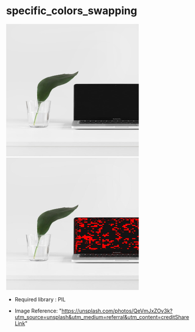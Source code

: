 # specific_colors_swapping

<p float="left">
    <img src="source.jpg" title="Source Image (Black)"  width="360" height="360">
    <img src="resulted.jpg" title="Target Image (Red)" width="360" height="360">
</p>

  - Required library : PIL

  - Image Reference: "https://unsplash.com/photos/QeVmJxZOv3k?utm_source=unsplash&utm_medium=referral&utm_content=creditShareLink"

